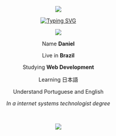 <p align="center">
<img src="https://github.com/Dane129/Dane129/assets/146590324/f95c29f3-0715-47d3-bacb-b1286a734888">
</p>

<p align="center">
<a href="https://git.io/typing-svg"><img src="https://readme-typing-svg.demolab.com?font=Fira+Code&pause=1000&color=F74029&center=true&random=false&width=435&lines=%E3%81%AF%E3%81%98%E3%82%81%E3%81%BE%E3%81%97%E3%81%A6;%E7%A7%81%E3%81%AE%E5%90%8D%E5%89%8D%E3%81%AF%E3%83%80%E3%83%8B%E3%82%A8%E3%83%AB%E3%81%A7%E3%81%99;%E3%81%A9%E3%81%86%E3%81%9E+%E3%82%88%E3%82%8D%E3%81%97%E3%81%8F" alt="Typing SVG" /></a>
</p>

<p align="center">
<img src="https://github.com/Dane129/Dane129/assets/146590324/4d472f8b-111d-4d77-964c-2b5c12ae6e53">
</p>

<p align="center">Name <strong>Daniel</strong> </p>
<p align="center">Live in <strong>Brazil</strong></p>
<p align="center">Studying <strong>Web Development</strong></p>
<p align="center">Learning 日本語</p>
<p align="center">Understand Portuguese and English</p>
<p align="center"><em>In a internet systems technologist degree</em></p>
</br>
<p align="center">
<img src="https://github.com/Dane129/Dane129/assets/146590324/090c226e-9c13-4d87-9851-01497aa318b3">
</p>


